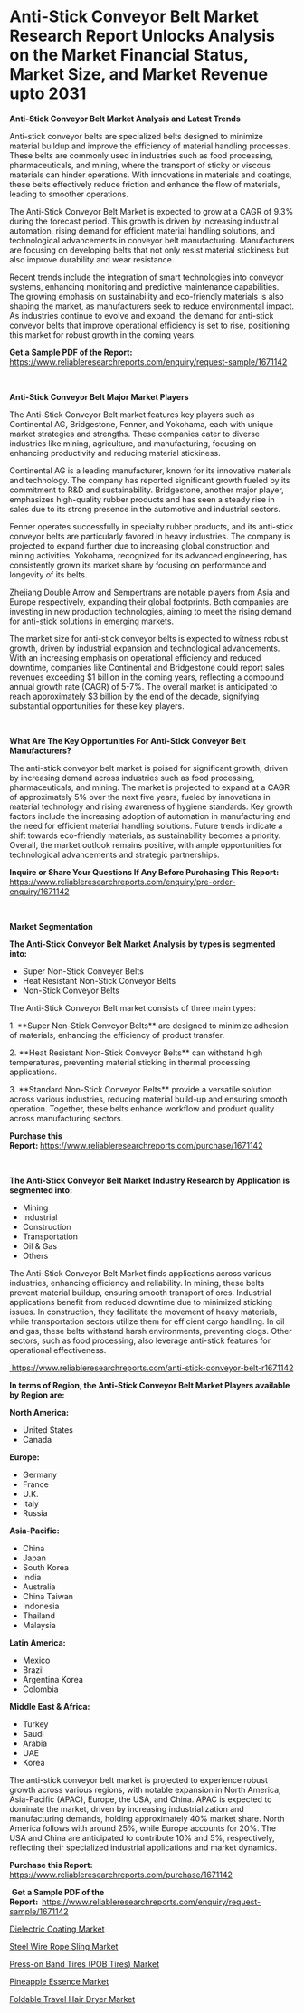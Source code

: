 <p><h1>Anti-Stick Conveyor Belt Market Research Report Unlocks Analysis on the Market Financial Status, Market Size, and Market Revenue upto 2031</h1></p><p><strong>Anti-Stick Conveyor Belt Market Analysis and Latest Trends</strong></p>
<p><p>Anti-stick conveyor belts are specialized belts designed to minimize material buildup and improve the efficiency of material handling processes. These belts are commonly used in industries such as food processing, pharmaceuticals, and mining, where the transport of sticky or viscous materials can hinder operations. With innovations in materials and coatings, these belts effectively reduce friction and enhance the flow of materials, leading to smoother operations.</p><p>The Anti-Stick Conveyor Belt Market is expected to grow at a CAGR of 9.3% during the forecast period. This growth is driven by increasing industrial automation, rising demand for efficient material handling solutions, and technological advancements in conveyor belt manufacturing. Manufacturers are focusing on developing belts that not only resist material stickiness but also improve durability and wear resistance.</p><p>Recent trends include the integration of smart technologies into conveyor systems, enhancing monitoring and predictive maintenance capabilities. The growing emphasis on sustainability and eco-friendly materials is also shaping the market, as manufacturers seek to reduce environmental impact. As industries continue to evolve and expand, the demand for anti-stick conveyor belts that improve operational efficiency is set to rise, positioning this market for robust growth in the coming years.</p></p>
<p><strong>Get a Sample PDF of the Report:&nbsp;</strong> <a href="https://www.reliableresearchreports.com/enquiry/request-sample/1671142?utm_campaign=1425&utm_medium=2&utm_source=Github&utm_content=ia&utm_term=10102024&utm_id=anti-stick-conveyor-belt">https://www.reliableresearchreports.com/enquiry/request-sample/1671142</a></p>
<p>&nbsp;</p>
<p><strong>Anti-Stick Conveyor Belt Major Market Players</strong></p>
<p><p>The Anti-Stick Conveyor Belt market features key players such as Continental AG, Bridgestone, Fenner, and Yokohama, each with unique market strategies and strengths. These companies cater to diverse industries like mining, agriculture, and manufacturing, focusing on enhancing productivity and reducing material stickiness.</p><p>Continental AG is a leading manufacturer, known for its innovative materials and technology. The company has reported significant growth fueled by its commitment to R&D and sustainability. Bridgestone, another major player, emphasizes high-quality rubber products and has seen a steady rise in sales due to its strong presence in the automotive and industrial sectors.</p><p>Fenner operates successfully in specialty rubber products, and its anti-stick conveyor belts are particularly favored in heavy industries. The company is projected to expand further due to increasing global construction and mining activities. Yokohama, recognized for its advanced engineering, has consistently grown its market share by focusing on performance and longevity of its belts.</p><p>Zhejiang Double Arrow and Sempertrans are notable players from Asia and Europe respectively, expanding their global footprints. Both companies are investing in new production technologies, aiming to meet the rising demand for anti-stick solutions in emerging markets.</p><p>The market size for anti-stick conveyor belts is expected to witness robust growth, driven by industrial expansion and technological advancements. With an increasing emphasis on operational efficiency and reduced downtime, companies like Continental and Bridgestone could report sales revenues exceeding $1 billion in the coming years, reflecting a compound annual growth rate (CAGR) of 5-7%. The overall market is anticipated to reach approximately $3 billion by the end of the decade, signifying substantial opportunities for these key players.</p></p>
<p>&nbsp;</p>
<p><strong>What Are The Key Opportunities For Anti-Stick Conveyor Belt Manufacturers?</strong></p>
<p><p>The anti-stick conveyor belt market is poised for significant growth, driven by increasing demand across industries such as food processing, pharmaceuticals, and mining. The market is projected to expand at a CAGR of approximately 5% over the next five years, fueled by innovations in material technology and rising awareness of hygiene standards. Key growth factors include the increasing adoption of automation in manufacturing and the need for efficient material handling solutions. Future trends indicate a shift towards eco-friendly materials, as sustainability becomes a priority. Overall, the market outlook remains positive, with ample opportunities for technological advancements and strategic partnerships.</p></p>
<p><strong>Inquire or Share Your Questions If Any Before Purchasing This Report:</strong> <a href="https://www.reliableresearchreports.com/enquiry/pre-order-enquiry/1671142?utm_campaign=1425&utm_medium=2&utm_source=Github&utm_content=ia&utm_term=10102024&utm_id=anti-stick-conveyor-belt">https://www.reliableresearchreports.com/enquiry/pre-order-enquiry/1671142</a></p>
<p>&nbsp;</p>
<p><strong>Market Segmentation</strong></p>
<p><strong>The Anti-Stick Conveyor Belt Market Analysis by types is segmented into:</strong></p>
<p><ul><li>Super Non-Stick Conveyer Belts</li><li>Heat Resistant Non-Stick Conveyor Belts</li><li>Non-Stick Conveyor Belts</li></ul></p>
<p><p>The Anti-Stick Conveyor Belt market consists of three main types: </p><p>1. **Super Non-Stick Conveyor Belts** are designed to minimize adhesion of materials, enhancing the efficiency of product transfer.</p><p>2. **Heat Resistant Non-Stick Conveyor Belts** can withstand high temperatures, preventing material sticking in thermal processing applications.</p><p>3. **Standard Non-Stick Conveyor Belts** provide a versatile solution across various industries, reducing material build-up and ensuring smooth operation. Together, these belts enhance workflow and product quality across manufacturing sectors.</p></p>
<p><strong>Purchase this Report:&nbsp;</strong><a href="https://www.reliableresearchreports.com/purchase/1671142?utm_campaign=1425&utm_medium=2&utm_source=Github&utm_content=ia&utm_term=10102024&utm_id=anti-stick-conveyor-belt">https://www.reliableresearchreports.com/purchase/1671142</a></p>
<p>&nbsp;</p>
<p><strong>The Anti-Stick Conveyor Belt Market Industry Research by Application is segmented into:</strong></p>
<p><ul><li>Mining</li><li>Industrial</li><li>Construction</li><li>Transportation</li><li>Oil & Gas</li><li>Others</li></ul></p>
<p><p>The Anti-Stick Conveyor Belt Market finds applications across various industries, enhancing efficiency and reliability. In mining, these belts prevent material buildup, ensuring smooth transport of ores. Industrial applications benefit from reduced downtime due to minimized sticking issues. In construction, they facilitate the movement of heavy materials, while transportation sectors utilize them for efficient cargo handling. In oil and gas, these belts withstand harsh environments, preventing clogs. Other sectors, such as food processing, also leverage anti-stick features for operational effectiveness.</p></p>
<p><a href="https://www.reliableresearchreports.com/anti-stick-conveyor-belt-r1671142?utm_campaign=1425&utm_medium=2&utm_source=Github&utm_content=ia&utm_term=10102024&utm_id=anti-stick-conveyor-belt">&nbsp;https://www.reliableresearchreports.com/anti-stick-conveyor-belt-r1671142</a></p>
<p><strong>In terms of Region, the Anti-Stick Conveyor Belt Market Players available by Region are:</strong></p>
<p>
    <p> <strong> North America: </strong>
        <ul>
            <li>United States</li>
            <li>Canada</li>
        </ul>
        </p> 
    <p> <strong> Europe: </strong>
        <ul>
            <li>Germany</li>
            <li>France</li>
            <li>U.K.</li>
            <li>Italy</li>
            <li>Russia</li>
        </ul>
        </p> 
    <p> <strong> Asia-Pacific: </strong>
        <ul>
            <li>China</li>
            <li>Japan</li>
            <li>South Korea</li>
            <li>India</li>
            <li>Australia</li>
            <li>China Taiwan</li>
            <li>Indonesia</li>
            <li>Thailand</li>
            <li>Malaysia</li>
        </ul>
        </p> 
    <p> <strong> Latin America: </strong>
        <ul>
            <li>Mexico</li>
            <li>Brazil</li>
            <li>Argentina Korea</li>
            <li>Colombia</li>
        </ul>
        </p> 
    <p> <strong> Middle East & Africa: </strong>
        <ul>
            <li>Turkey</li>
            <li>Saudi</li>
            <li>Arabia</li>
            <li>UAE</li>
            <li>Korea</li>
        </ul>
    </p>
    </p>
<p><p>The anti-stick conveyor belt market is projected to experience robust growth across various regions, with notable expansion in North America, Asia-Pacific (APAC), Europe, the USA, and China. APAC is expected to dominate the market, driven by increasing industrialization and manufacturing demands, holding approximately 40% market share. North America follows with around 25%, while Europe accounts for 20%. The USA and China are anticipated to contribute 10% and 5%, respectively, reflecting their specialized industrial applications and market dynamics.</p></p>
<p><strong>Purchase this Report: </strong><a href="https://www.reliableresearchreports.com/purchase/1671142?utm_campaign=1425&utm_medium=2&utm_source=Github&utm_content=ia&utm_term=10102024&utm_id=anti-stick-conveyor-belt">https://www.reliableresearchreports.com/purchase/1671142</a></p>
<p>&nbsp;<strong>Get a Sample PDF of the Report:&nbsp;&nbsp;</strong><a href="https://www.reliableresearchreports.com/enquiry/request-sample/1671142?utm_campaign=1425&utm_medium=2&utm_source=Github&utm_content=ia&utm_term=10102024&utm_id=anti-stick-conveyor-belt">https://www.reliableresearchreports.com/enquiry/request-sample/1671142</a></p>
<p><strong></strong></p>
<p><p><a href="https://www.linkedin.com/pulse/global-dielectric-coating-market-size-trends-analysis-regional-jd91f?utm_campaign=1425&utm_medium=2&utm_source=Github&utm_content=ia&utm_term=10102024&utm_id=anti-stick-conveyor-belt">Dielectric Coating Market</a></p><p><a href="https://www.linkedin.com/pulse/top-trends-transforming-steel-wire-rope-sling-market-2024-8ddef?utm_campaign=1425&utm_medium=2&utm_source=Github&utm_content=ia&utm_term=10102024&utm_id=anti-stick-conveyor-belt">Steel Wire Rope Sling Market</a></p><p><a href="https://github.com/arionmp/Market-Research-Report-List-5/blob/main/press-on-band-tires-pob-tires-market.md?utm_campaign=1425&utm_medium=2&utm_source=Github&utm_content=ia&utm_term=10102024&utm_id=anti-stick-conveyor-belt">Press-on Band Tires (POB Tires) Market</a></p><p><a href="https://www.linkedin.com/pulse/why-should-you-invest-pineapple-essence-market-trends-qajsc?utm_campaign=1425&utm_medium=2&utm_source=Github&utm_content=ia&utm_term=10102024&utm_id=anti-stick-conveyor-belt">Pineapple Essence Market</a></p><p><a href="https://www.linkedin.com/pulse/foldable-travel-hair-dryer-industry-insights-report-analyzing-bu0le?utm_campaign=1425&utm_medium=2&utm_source=Github&utm_content=ia&utm_term=10102024&utm_id=anti-stick-conveyor-belt">Foldable Travel Hair Dryer Market</a></p></p>